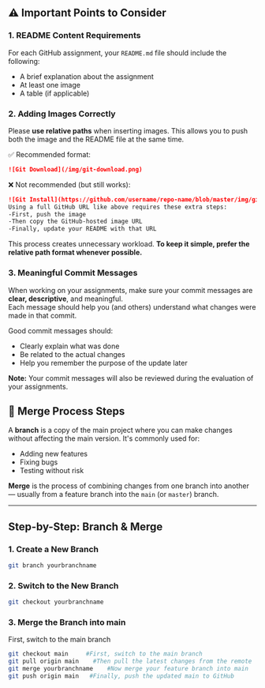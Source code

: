 ## ⚠️ Important Points to Consider

### 1. README Content Requirements

For each GitHub assignment, your `README.md` file should include the following:

- A brief explanation about the assignment  
- At least one image  
- A table (if applicable)  

### 2. Adding Images Correctly

Please **use relative paths** when inserting images. This allows you to push both the image and the README file at the same time.

✅ Recommended format:
```markdown
![Git Download](/img/git-download.png)
```

❌ Not recommended (but still works):
```markdown
![Git Install](https://github.com/username/repo-name/blob/master/img/git-install.png)
Using a full GitHub URL like above requires these extra steps:
-First, push the image
-Then copy the GitHub-hosted image URL
-Finally, update your README with that URL
```
This process creates unnecessary workload.
**To keep it simple, prefer the relative path format whenever possible.**

### 3. Meaningful Commit Messages

When working on your assignments, make sure your commit messages are **clear, descriptive**, and meaningful.  
Each message should help you (and others) understand what changes were made in that commit.

Good commit messages should:
- Clearly explain what was done
- Be related to the actual changes
- Help you remember the purpose of the update later

**Note:** Your commit messages will also be reviewed during the evaluation of your assignments.


## 🔀 Merge Process Steps

A **branch** is a copy of the main project where you can make changes without affecting the main version. It's commonly used for:
- Adding new features
- Fixing bugs
- Testing without risk

**Merge** is the process of combining changes from one branch into another — usually from a feature branch into the `main` (or `master`) branch.

---

## Step-by-Step: Branch & Merge

###  1. Create a New Branch
```bash
git branch yourbranchname
```

###  2. Switch to the New Branch
```bash
git checkout yourbranchname
```

###  3. Merge the Branch into main
First, switch to the main branch
```bash
git checkout main     #First, switch to the main branch
git pull origin main    #Then pull the latest changes from the remote
git merge yourbranchname    #Now merge your feature branch into main
git push origin main   #Finally, push the updated main to GitHub
```
